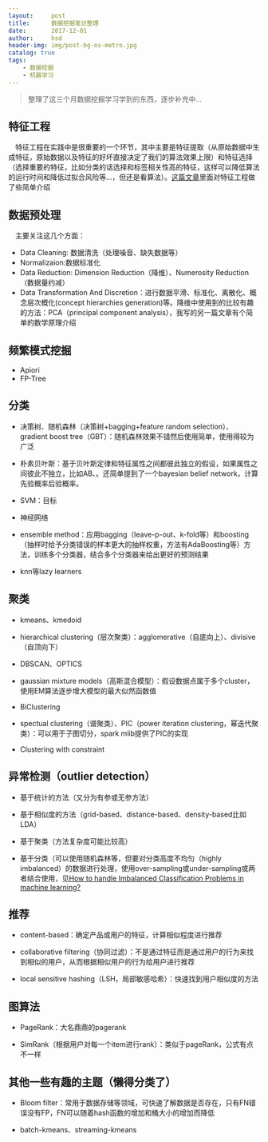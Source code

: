 ```yaml
---
layout:     post
title:      数据挖掘笔记整理
date:       2017-12-01
author:     hsd
header-img: img/post-bg-os-metro.jpg
catalog: true
tags:
    - 数据挖掘
    - 机器学习
---
```

>整理了这三个月数据挖掘学习学到的东西，逐步补充中...

## 特征工程
&emsp;特征工程在实践中是很重要的一个环节，其中主要是特征提取（从原始数据中生成特征，原始数据以及特征的好坏直接决定了我们的算法效果上限）和特征选择（选择重要的特征，比如分类的话选择和标签相关性高的特征，这样可以降低算法的运行时间和降低过拟合风险等...，但还是看算法）。[这篇文章](https://www.zhihu.com/question/28641663)里面对特征工程做了些简单介绍

## 数据预处理
&emsp;主要关注这几个方面：
- Data Cleaning: 数据清洗（处理噪音、缺失数据等）
- Normalizaion:数据标准化
- Data Reduction: Dimension Reduction（降维）、Numerosity Reduction（数据量约减）
- Data Transformation And Discretion：进行数据平滑、标准化、离散化、概念层次概化(concept hierarchies generation)等。降维中使用到的比较有趣的方法：PCA（principal component analysis），我写的另一篇文章有个简单的数学原理介绍

## 频繁模式挖掘
- Apiori
- FP-Tree



## 分类

- 决策树、随机森林（决策树+bagging+feature random selection）、gradient boost tree（GBT）：随机森林效果不错然后使用简单，使用得较为广泛

- 朴素贝叶斯：基于贝叶斯定律和特征属性之间都彼此独立的假设，如果属性之间彼此不独立，比如AB、。还简单提到了一个bayesian belief network，计算先验概率后验概率。
- SVM：目标

- 神经网络

- ensemble method：应用bagging（leave-p-out、k-fold等）和boosting（抽样时给予分类错误的样本更大的抽样权重，方法有AdaBoosting等）方法，训练多个分类器，结合多个分类器来给出更好的预测结果

- knn等lazy learners



## 聚类

- kmeans、kmedoid

- hierarchical clustering（层次聚类）：agglomerative（自底向上）、divisive（自顶向下）

- DBSCAN、OPTICS

- gaussian mixture models（高斯混合模型）：假设数据点属于多个cluster，使用EM算法逐步增大模型的最大似然函数值

-  BiClustering

- spectual clustering（谱聚类）、PIC（power iteration clustering，幂迭代聚类）：可以用于子图切分，spark mlib提供了PIC的实现

- Clustering with constraint



## 异常检测（outlier detection）

- 基于统计的方法（又分为有参或无参方法）

- 基于相似度的方法（grid-based、distance-based、density-based比如LDA）

- 基于聚类（方法复杂度可能比较高）

- 基于分类（可以使用随机森林等，但要对分类高度不均匀（highly imbalanced）的数据进行处理，使用over-sampling或under-sampling或两者结合使用，见[How to handle Imbalanced Classification Problems in machine learning?](https://www.analyticsvidhya.com/blog/2017/03/imbalanced-classification-problem/)


## 推荐

- content-based：确定产品或用户的特征，计算相似程度进行推荐

- collaborative filtering（协同过滤）：不是通过特征而是通过用户的行为来找到相似的用户，从而根据相似用户的行为给用户进行推荐

- local sensitive hashing（LSH，局部敏感哈希）：快速找到用户相似度的方法


## 图算法

- PageRank：大名鼎鼎的pagerank

- SimRank（根据用户对每一个item进行rank）：类似于pageRank，公式有点不一样


## 其他一些有趣的主题（懒得分类了）

- Bloom filter：常用于数据存储等领域，可快速了解数据是否存在，只有FN错误没有FP，FN可以随着hash函数的增加和桶大小的增加而降低

- batch-kmeans、streaming-kmeans



